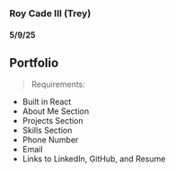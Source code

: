 ### Roy Cade III (Trey)

#### 5/9/25

## Portfolio
> Requirements:
  - Built in React
  - About Me Section
  - Projects Section
  - Skills Section
  - Phone Number
  - Email
  - Links to LinkedIn, GitHub, and Resume
